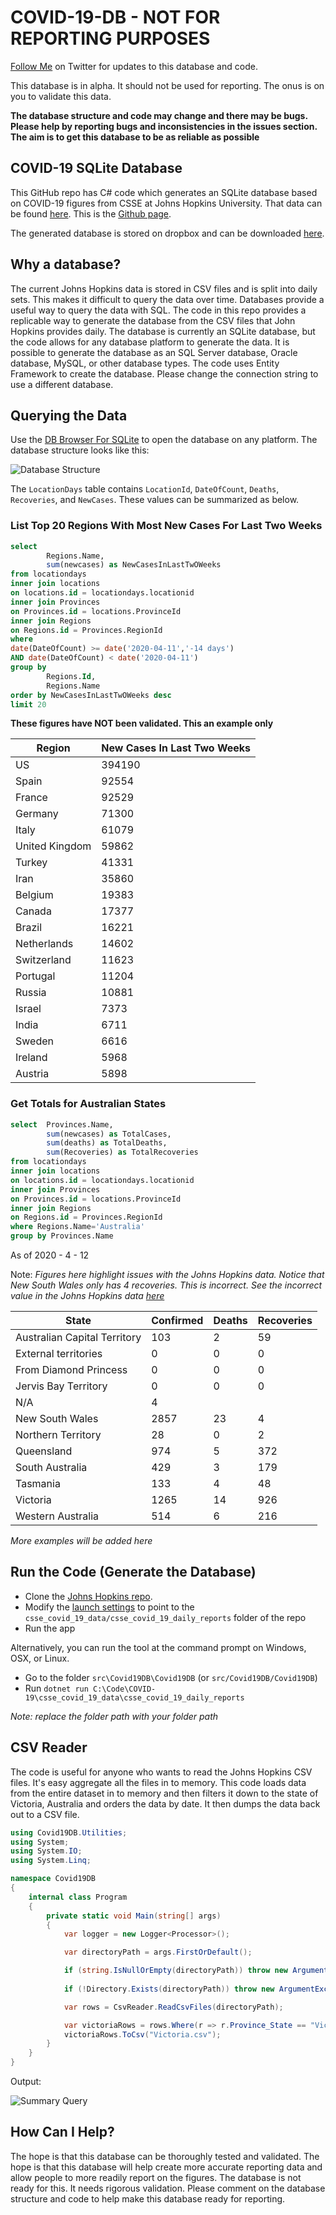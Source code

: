 # COVID-19-DB - NOT FOR REPORTING PURPOSES

[Follow Me](https://twitter.com/CFDevelop) on Twitter for updates to this database and code.

This database is in alpha.  It should not be used for reporting. The onus is on you to validate this data.

**The database structure and code may change and there may be bugs. Please help by reporting bugs and inconsistencies in the issues section. The aim is to get this database to be as reliable as possible**

## COVID-19 SQLite Database 
This GitHub repo has C# code which generates an SQLite database based on COVID-19 figures from CSSE at Johns Hopkins University. That data can be found [here](https://github.com/CSSEGISandData/COVID-19/tree/master/csse_covid_19_data/csse_covid_19_daily_reports). This is the [Github page](https://github.com/CSSEGISandData/COVID-19).

The generated database is stored on dropbox and can be downloaded [here](https://www.dropbox.com/s/dyk91ekouwct84d/Covid19Db%202020-04-12.db?dl=0).

## Why a database?
The current Johns Hopkins data is stored in CSV files and is split into daily sets. This makes it difficult to query the data over time. Databases provide a useful way to query the data with SQL. The code in this repo provides a replicable way to generate the database from the CSV files that John Hopkins provides daily. The database is currently an SQLite database, but the code allows for any database platform to generate the data. It is possible to generate the database as an SQL Server database, Oracle database, MySQL, or other database types. The code uses Entity Framework to create the database. Please change the connection string to use a different database.

## Querying the Data
Use the [DB Browser For SQLite](https://sqlitebrowser.org/) to open the database on any platform. The database structure looks like this:

![Database Structure](Images/DBStructure.png)

The `LocationDays` table contains `LocationId`, `DateOfCount`, `Deaths`, `Recoveries`, and `NewCases`. These values can be summarized as below.

### List Top 20 Regions With Most New Cases For Last Two Weeks

```sql
select	
		Regions.Name,
		sum(newcases) as NewCasesInLastTwOWeeks
from locationdays 
inner join locations
on locations.id = locationdays.locationid
inner join Provinces
on Provinces.id = locations.ProvinceId
inner join Regions
on Regions.id = Provinces.RegionId
where 
date(DateOfCount) >= date('2020-04-11','-14 days')
AND date(DateOfCount) < date('2020-04-11')
group by 		
		Regions.Id,
		Regions.Name
order by NewCasesInLastTwOWeeks desc		
limit 20	
```

**These figures have NOT been validated. This an example only**

|Region|New Cases In Last Two Weeks|
|----------------|--------|
| US             | 394190 |
| Spain          | 92554  |
| France         | 92529  |
| Germany        | 71300  |
| Italy          | 61079  |
| United Kingdom | 59862  |
| Turkey         | 41331  |
| Iran           | 35860  |
| Belgium        | 19383  |
| Canada         | 17377  |
| Brazil         | 16221  |
| Netherlands    | 14602  |
| Switzerland    | 11623  |
| Portugal       | 11204  |
| Russia         | 10881  |
| Israel         | 7373   |
| India          | 6711   |
| Sweden         | 6616   |
| Ireland        | 5968   |
| Austria        | 5898   |

### Get Totals for Australian States

```sql
select	Provinces.Name,
		sum(newcases) as TotalCases,
		sum(deaths) as TotalDeaths,
		sum(Recoveries) as TotalRecoveries	
from locationdays 
inner join locations
on locations.id = locationdays.locationid
inner join Provinces
on Provinces.id = locations.ProvinceId
inner join Regions
on Regions.id = Provinces.RegionId
where Regions.Name='Australia'
group by Provinces.Name
```
As of 2020 - 4 - 12

Note: *Figures here highlight issues with the Johns Hopkins data. Notice that New South Wales only has 4 recoveries. This is incorrect. See the incorrect value in the Johns Hopkins data [here](https://github.com/CSSEGISandData/COVID-19/blob/master/csse_covid_19_data/csse_covid_19_daily_reports/04-12-2020.csv#L2771)*

| State                        | Confirmed | Deaths | Recoveries |
|------------------------------|-----------|--------|------------|
| Australian Capital Territory | 103       | 2      | 59         |
| External territories         | 0         | 0      | 0          |
| From Diamond Princess        | 0         | 0      | 0          |
| Jervis Bay Territory         | 0         | 0      | 0          |
| N/A                          | 4         |        |            |
| New South Wales              | 2857      | 23     | 4          |
| Northern Territory           | 28        | 0      | 2          |
| Queensland                   | 974       | 5      | 372        |
| South Australia              | 429       | 3      | 179        |
| Tasmania                     | 133       | 4      | 48         |
| Victoria                     | 1265      | 14     | 926        |
| Western Australia            | 514       | 6      | 216        |

*More examples will be added here*

## Run the Code (Generate the Database)

- Clone the [Johns Hopkins repo](https://github.com/CSSEGISandData/COVID-19).
- Modify the [launch settings](https://github.com/MelbourneDeveloper/COVID-19-DB/blob/4f27a3fa49e11a780fda1d5dbad2b616cd7d3cd6/src/Covid19DB/Covid19DB/Properties/launchSettings.json#L5) to point to the `csse_covid_19_data/csse_covid_19_daily_reports` folder of the repo
- Run the app

Alternatively, you can run the tool at the command prompt on Windows, OSX, or Linux.

- Go to the folder `src\Covid19DB\Covid19DB` (or `src/Covid19DB/Covid19DB`)
- Run 
`dotnet run C:\Code\COVID-19\csse_covid_19_data\csse_covid_19_daily_reports`

*Note: replace the folder path with your folder path*

## CSV Reader

The code is useful for anyone who wants to read the Johns Hopkins CSV files. It's easy aggregate all the files in to memory. This code loads data from the entire dataset in to memory and then filters it down to the state of Victoria, Australia and orders the data by date. It then dumps the data back out to a CSV file.

```cs
using Covid19DB.Utilities;
using System;
using System.IO;
using System.Linq;

namespace Covid19DB
{
    internal class Program
    {
        private static void Main(string[] args)
        {
            var logger = new Logger<Processor>();

            var directoryPath = args.FirstOrDefault();

            if (string.IsNullOrEmpty(directoryPath)) throw new ArgumentException("Daily Reports Directory not specified");
            
            if (!Directory.Exists(directoryPath)) throw new ArgumentException($"The directory {directoryPath} does not exist. Please check the path");

            var rows = CsvReader.ReadCsvFiles(directoryPath);

            var victoriaRows = rows.Where(r => r.Province_State == "Victoria").OrderBy(r => r.Date).ToList();
            victoriaRows.ToCsv("Victoria.csv");
        }
    }
}
```

Output:

![Summary Query](Images/VictoriaExcel.png)

## How  Can I Help?

The hope is that this database can be thoroughly tested and validated. The hope is that this database will help create more accurate reporting data and allow people to more readily report on the figures. The database is not ready for this. It needs rigorous validation. Please comment on the database structure and code to help make this database ready for reporting.
